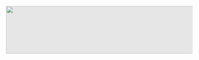 <html style="height: 100%;">
  <head></head>
  <body style="margin: 0px; backgournd: #0e0e0e; height: 100%">
    <img style="display: block;-webkit-user-select:none;margin: auto;curson:z omm-in;background-color: hsl(0, 0%, 90%);transition: background-color 300ms;"src="https://user-images.githubusercontent.com/16724588/164102368-37ae11c2-3e46-47af-ab16-90e7c8472953.jpg" width="1024" height="128">
  </body>
</html>
